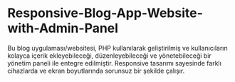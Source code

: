 # Responsive-Blog-App-Website-with-Admin-Panel
Bu blog uygulaması/websitesi, PHP kullanılarak geliştirilmiş ve kullanıcıların kolayca içerik ekleyebileceği, düzenleyebileceği ve yönetebileceği bir yönetim paneli ile entegre edilmiştir. Responsive tasarımı sayesinde farklı cihazlarda ve ekran boyutlarında sorunsuz bir şekilde çalışır. 
